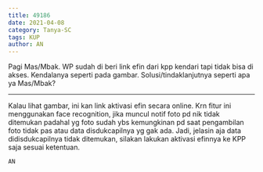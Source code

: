 ```yaml
---
title: 49186
date: 2021-04-08
category: Tanya-SC
tags: KUP
author: AN
---
```


Pagi Mas/Mbak. WP sudah di beri link efin dari kpp kendari tapi tidak bisa di akses. Kendalanya seperti pada gambar. Solusi/tindaklanjutnya seperti apa ya Mas/Mbak?

---

Kalau lihat gambar, ini kan link aktivasi efin secara online. Krn fitur ini menggunakan face recognition, jika muncul notif foto pd nik tidak ditemukan padahal yg foto sudah ybs kemungkinan pd saat pengambilan foto tidak pas atau data disdukcapilnya yg gak ada. Jadi, jelasin aja data didisdukcapilnya tidak ditemukan, silakan lakukan aktivasi efinnya ke KPP saja sesuai ketentuan.

`AN`
